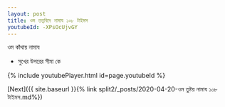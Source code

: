 ```yaml
---
layout: post
title: ওম তত্ত্ববিদে নামায ১০৮ টাইমস
youtubeId: -XPsOcUjvGY
---
```

 
 
 ওম কাঁথায় নামায  
 
 -  সুখের উপরের সীমা কে 
 
  
 
  
 
 
 
 
 
 


{% include youtubePlayer.html id=page.youtubeId %}
 
[Next]({{ site.baseurl }}{% link  split2/_posts/2020-04-20-ওম তুষ্টয় নামায ১০৮ টাইমস.md%})
 
